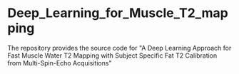 # Deep_Learning_for_Muscle_T2_mapping
The repository provides the source code for "A Deep Learning Approach for Fast Muscle Water T2 Mapping with Subject Specific Fat T2 Calibration from Multi-Spin-Echo Acquisitions"
